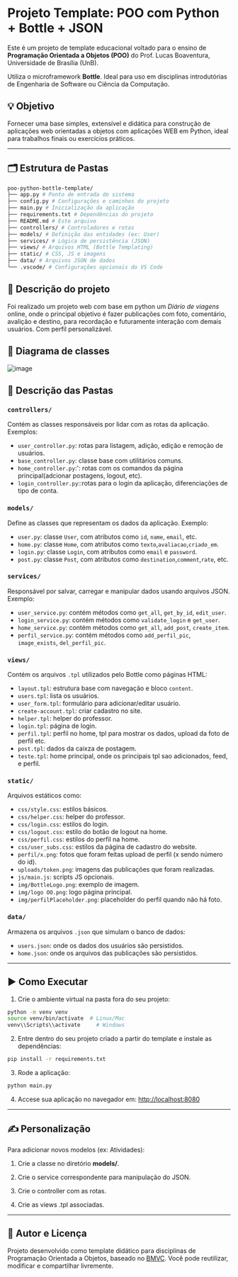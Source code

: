 # Projeto Template: POO com Python + Bottle + JSON

Este é um projeto de template educacional voltado para o ensino de **Programação Orientada a Objetos (POO)** do Prof. Lucas Boaventura, Universidade de Brasília (UnB).

Utiliza o microframework **Bottle**. Ideal para uso em disciplinas introdutórias de Engenharia de Software ou Ciência da Computação.

## 💡 Objetivo

Fornecer uma base simples, extensível e didática para construção de aplicações web orientadas a objetos com aplicações WEB em Python, ideal para trabalhos finais ou exercícios práticos.

---

## 🗂 Estrutura de Pastas

```bash
poo-python-bottle-template/
├── app.py # Ponto de entrada do sistema
├── config.py # Configurações e caminhos do projeto
├── main.py # Inicialização da aplicação
├── requirements.txt # Dependências do projeto
├── README.md # Este arquivo
├── controllers/ # Controladores e rotas
├── models/ # Definição das entidades (ex: User)
├── services/ # Lógica de persistência (JSON)
├── views/ # Arquivos HTML (Bottle Templating)
├── static/ # CSS, JS e imagens
├── data/ # Arquivos JSON de dados
└── .vscode/ # Configurações opcionais do VS Code
```


## 📁 Descrição do projeto
Foi realizado um projeto web com base em python um *Diário de viagens* online, onde o principal objetivo é fazer publicações com foto, comentário, avalição e destino, para recordação e futuramente interação com demais usuários. Com perfil personalizável.

## 📁 Diagrama de classes 

![image](https://github.com/user-attachments/assets/71656c88-b5b7-44ee-a1c6-63f11920c8b5)




## 📁 Descrição das Pastas

### `controllers/`
Contém as classes responsáveis por lidar com as rotas da aplicação. Exemplos:
- `user_controller.py`: rotas para listagem, adição, edição e remoção de usuários.
- `base_controller.py`: classe base com utilitários comuns.
- `home_controller.py`:': rotas com os comandos da página principal(adcionar postagens, logout, etc).
- `login_controller.py`::rotas para o login da aplicação, diferenciações de tipo de conta.

### `models/`
Define as classes que representam os dados da aplicação. Exemplo:
- `user.py`: classe `User`, com atributos como `id`, `name`, `email`, etc.
- `home.py`: classe `Home`, com atributos como `texto`,`avaliacao`,`criado_em`.
- `login.py`: classe `Login`, com atributos como `email` e `password`.
- `post.py`: classe `Post`, com atributos como `destination`,`comment`,`rate`, etc.

### `services/`
Responsável por salvar, carregar e manipular dados usando arquivos JSON. Exemplo:
- `user_service.py`: contém métodos como `get_all`, `get_by_id`, `edit_user`.
- `login_service.py`: contém métodos como `validate_login` e `get_user`.
- `home_service.py`: contém métodos como `get_all`, `add_post`, `create_item`.
- `perfil_service.py`: contém métodos como `add_perfil_pic`, `image_exists`, `del_perfil_pic`.

### `views/`
Contém os arquivos `.tpl` utilizados pelo Bottle como páginas HTML:
- `layout.tpl`: estrutura base com navegação e bloco `content`.
- `users.tpl`: lista os usuários.
- `user_form.tpl`: formulário para adicionar/editar usuário.
- `create-account.tpl`: criar cadastro no site.
- `helper.tpl`: helper do professor.
- `login.tpl`: página de login.
- `perfil.tpl`: perfil no home, tpl para mostrar os dados, upload da foto de perfil etc.
- `post.tpl`: dados da caixza de postagem.
- `teste.tpl`: home principal, onde os principais tpl sao adicionados, feed, e perfil.
  

### `static/`
Arquivos estáticos como:
- `css/style.css`: estilos básicos.
- `css/helper.css`: helper do professor.
- `css/login.css`: estilos do login.
- `css/logout.css`: estilo do botão de logout na home.
- `css/perfil.css`: estilos do perfil na home.
- `css/user_subs.css`: estilos da página de cadastro do website.
- `perfil/x.png`: fotos que foram feitas upload de perfil (x sendo número do id).
- `uploads/token.png`: imagens das publicações que foram realizadas.
- `js/main.js`: scripts JS opcionais.
- `img/BottleLogo.png`: exemplo de imagem.
- `img/logo OO.png`: logo página principal.
- `img/perfilPlaceholder.png`: placeholder do perfil quando não há foto.
  





### `data/`
Armazena os arquivos `.json` que simulam o banco de dados:
- `users.json`: onde os dados dos usuários são persistidos.
- `home.json`: onde os arquivos das publicações são persistidos.

---

## ▶️ Como Executar

1. Crie o ambiente virtual na pasta fora do seu projeto:
```bash
python -m venv venv
source venv/bin/activate  # Linux/Mac
venv\\Scripts\\activate     # Windows
```

2. Entre dentro do seu projeto criado a partir do template e instale as dependências:
```bash
pip install -r requirements.txt
```

3. Rode a aplicação:
```bash
python main.py
```

4. Accese sua aplicação no navegador em: [http://localhost:8080](http://localhost:8080)

---

## ✍️ Personalização
Para adicionar novos modelos (ex: Atividades):

1. Crie a classe no diretório **models/**.

2. Crie o service correspondente para manipulação do JSON.

3. Crie o controller com as rotas.

4. Crie as views .tpl associadas.

---

## 🧠 Autor e Licença
Projeto desenvolvido como template didático para disciplinas de Programação Orientada a Objetos, baseado no [BMVC](https://github.com/hgmachine/bmvc_start_from_this).
Você pode reutilizar, modificar e compartilhar livremente.
